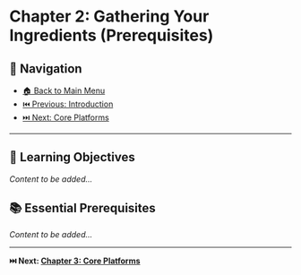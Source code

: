 # Chapter 2: Gathering Your Ingredients (Prerequisites)

## 🧭 Navigation

- [🏠 Back to Main Menu](../../README.md)
- [⏮️ Previous: Introduction](../01-introduction/)
- [⏭️ Next: Core Platforms](../03-platforms/)

---

## 🎯 Learning Objectives
*Content to be added...*

## 📚 Essential Prerequisites
*Content to be added...*

---

**⏭️ Next: [Chapter 3: Core Platforms](../03-platforms/)** 